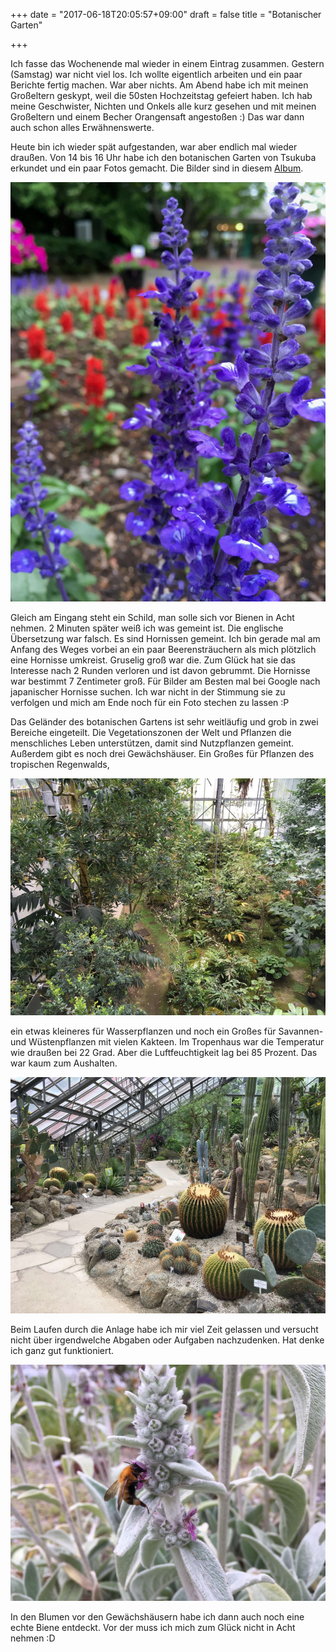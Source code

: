 +++
date = "2017-06-18T20:05:57+09:00"
draft = false
title = "Botanischer Garten"

+++

Ich fasse das Wochenende mal wieder in einem Eintrag zusammen. Gestern (Samstag)
war nicht viel los. Ich wollte eigentlich arbeiten und ein paar Berichte fertig
machen. War aber nichts. Am Abend habe ich mit meinen Großeltern geskypt, weil
die 50sten Hochzeitstag gefeiert haben. Ich hab meine Geschwister, Nichten und
Onkels alle kurz gesehen und mit meinen Großeltern und einem Becher Orangensaft
angestoßen :) Das war dann auch schon alles Erwähnenswerte.

Heute bin ich wieder spät aufgestanden, war aber endlich mal wieder draußen. Von
14 bis 16 Uhr habe ich den botanischen Garten von Tsukuba erkundet und ein paar
Fotos gemacht. Die Bilder sind in diesem [Album].

![Botanischer Garten](/img/2017_06_18/IMG_3828.jpg)

Gleich am Eingang steht ein Schild, man solle sich vor Bienen in Acht nehmen.
2 Minuten später weiß ich was gemeint ist. Die englische Übersetzung war falsch.
Es sind Hornissen gemeint. Ich bin gerade mal am Anfang des Weges vorbei an ein
paar Beerensträuchern als mich plötzlich eine Hornisse umkreist. Gruselig groß
war die. Zum Glück hat sie das Interesse nach 2 Runden verloren und ist davon
gebrummt. Die Hornisse war bestimmt 7 Zentimeter groß. Für Bilder am Besten mal
bei Google nach japanischer Hornisse suchen. Ich war nicht in der Stimmung sie
zu verfolgen und mich am Ende noch für ein Foto stechen zu lassen :P

Das Geländer des botanischen Gartens ist sehr weitläufig und grob in zwei
Bereiche eingeteilt. Die Vegetationszonen der Welt und Pflanzen die menschliches
Leben unterstützen, damit sind Nutzpflanzen gemeint. Außerdem gibt es noch drei
Gewächshäuser. Ein Großes für Pflanzen des tropischen Regenwalds,

![Tropisches Gewächshaus](/img/2017_06_18/IMG_3801.jpg)

ein etwas kleineres für Wasserpflanzen und noch ein Großes für Savannen- und
Wüstenpflanzen mit vielen Kakteen. Im Tropenhaus war die Temperatur wie draußen
bei 22 Grad. Aber die Luftfeuchtigkeit lag bei 85 Prozent. Das war kaum zum
Aushalten.

![Kakteen](/img/2017_06_18/IMG_3806.jpg)

Beim Laufen durch die Anlage habe ich mir viel Zeit gelassen und versucht nicht
über irgendwelche Abgaben oder Aufgaben nachzudenken. Hat denke ich ganz gut
funktioniert.

![Biene](/img/2017_06_18/IMG_3820.jpg)

In den Blumen vor den Gewächshäusern habe ich dann auch noch eine echte Biene
entdeckt. Vor der muss ich mich zum Glück nicht in Acht nehmen :D

<!-- Links: -->
[Album]: https://www.flickr.com/photos/felixdollack/albums/72157685103829996
